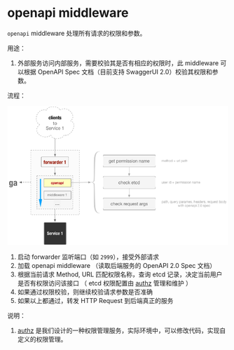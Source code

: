 # openapi middleware

`openapi` middleware 处理所有请求的权限和参数。

用途：

1. 外部服务访问内部服务，需要校验其是否有相应的权限时，此 middleware 可以根据 OpenAPI Spec 文档（目前支持 SwaggerUI 2.0）校验其权限和参数。

流程：

![](./openapi-middleware-design.png)

1. 启动 forwarder 监听端口（如 `2999`），接受外部请求
1. 加载 openapi middleware （读取后端服务的 OpenAPI 2.0 Spec 文档）
2. 根据当前请求 Method, URL 匹配权限名称，查询 etcd 记录，决定当前用户是否有权限访问该接口 （ etcd 权限配置由 [authz](https://github.com/ooclab/ga.authz) 管理和维护 ）
3. 如果通过权限校验，则继续校验请求参数是否准确
4. 如果以上都通过，转发 HTTP Request 到后端真正的服务

说明：

1. [authz](https://github.com/ooclab/ga.authz) 是我们设计的一种权限管理服务，实际环境中，可以修改代码，实现自定义的权限管理。
